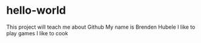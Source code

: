 # hello-world
This project will teach me about Github
My name is Brenden Hubele
I like to play games
I like to cook
